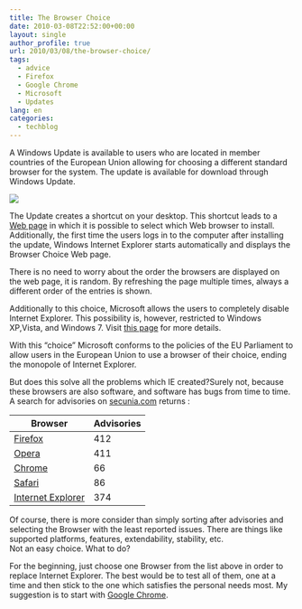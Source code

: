 ```yaml
---
title: The Browser Choice
date: 2010-03-08T22:52:00+00:00
layout: single
author_profile: true
url: 2010/03/08/the-browser-choice/
tags:
  - advice
  - Firefox
  - Google Chrome
  - Microsoft
  - Updates
lang: en
categories: 
  - techblog
---
```

A Windows Update is available to users who are located in member countries of the European Union allowing for choosing a different standard browser for the system. The update is available for download through Windows Update.

[![](http://1.bp.blogspot.com/_vaUVXcmC3OI/S5V2a-ByH0I/AAAAAAAABO8/oxMz4txy9eg/s400/browser-choice.png)](http://1.bp.blogspot.com/_vaUVXcmC3OI/S5V2a-ByH0I/AAAAAAAABO8/oxMz4txy9eg/s1600-h/browser-choice.png)

The Update creates a shortcut on your desktop. This shortcut leads to a [Web page](http://www.browserchoice.eu/) in which it is possible to select which Web browser to install. Additionally, the first time the users logs in to the computer after installing the update, Windows Internet Explorer starts automatically and displays the Browser Choice Web page.

There is no need to worry about the order the browsers are displayed on the web page, it is random. By refreshing the page multiple times, always a different order of the entries is shown.

Additionally to this choice, Microsoft allows the users to completely disable Internet Explorer. This possibility is, however, restricted to Windows XP,Vista, and Windows 7. Visit [this page](http://windows.microsoft.com/en-gb/windows/How-to-turn-Internet-Explorer-off) for more details.

With this “choice” Microsoft conforms to the policies of the EU Parliament to allow users in the European Union to use a browser of their choice, ending the monopole of Internet Explorer.

But does this solve all the problems which IE created?Surely not, because these browsers are also software, and software has bugs from time to time. A search for advisories on [secunia.com](http://www.secunia.com/) returns :

|          Browser                  |          Advisories        |
|-----------------------------------|----------------------------|
|            [Firefox](http://secunia.com/advisories/search/?search=firefox)                 |          412               |
|           [Opera](http://secunia.com/advisories/search/?search=opera)                   |          411               |
|           [Chrome](http://secunia.com/advisories/search/?search=chrome)                  |          66                |
|           [Safari](http://secunia.com/advisories/search/?search=safari)                  |          86                |
|          [Internet Explorer](http://secunia.com/advisories/search/?search=internet+explorer)        |          374               |
  
Of course, there is more consider than simply sorting after advisories and selecting the Browser with the least reported issues. There are things like supported platforms, features, extendability, stability, etc.  
Not an easy choice. What to do?

For the beginning, just choose one Browser from the list above in order to replace Internet Explorer. The best would be to test all of them, one at a time and then stick to the one which satisfies the personal needs most. My suggestion is to start with [Google Chrome](http://www.google.com/chrome).
